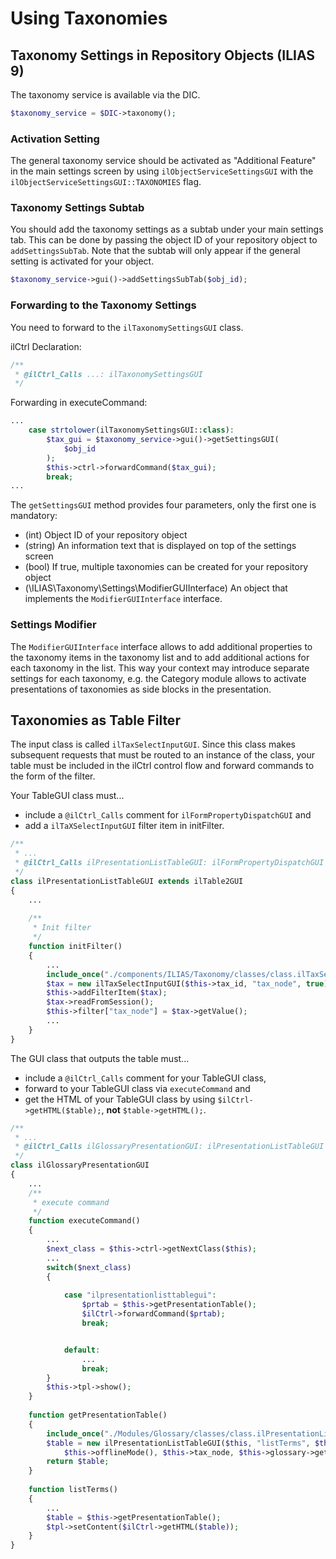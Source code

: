 # Using Taxonomies

## Taxonomy Settings in Repository Objects (ILIAS 9)

The taxonomy service is available via the DIC.

```php
$taxonomy_service = $DIC->taxonomy();
```

### Activation Setting

The general taxonomy service should be activated as "Additional Feature" in the main settings screen by using `ilObjectServiceSettingsGUI` with the `ilObjectServiceSettingsGUI::TAXONOMIES` flag.

### Taxonomy Settings Subtab

You should add the taxonomy settings as a subtab under your main settings tab. This can be done by passing the object ID of your repository object to `addSettingsSubTab`. Note that the subtab will only appear if the general setting is activated for your object.

```php
$taxonomy_service->gui()->addSettingsSubTab($obj_id);
```

### Forwarding to the Taxonomy Settings

You need to forward to the `ilTaxonomySettingsGUI` class.

ilCtrl Declaration:

```php
/**
 * @ilCtrl_Calls ...: ilTaxonomySettingsGUI
 */
```

Forwarding in executeCommand:

```php
...
    case strtolower(ilTaxonomySettingsGUI::class):
        $tax_gui = $taxonomy_service->gui()->getSettingsGUI(
            $obj_id
        );
        $this->ctrl->forwardCommand($tax_gui);
        break;
...
```
The `getSettingsGUI` method provides four parameters, only the first one is mandatory:

- (int) Object ID of your repository object
- (string) An information text that is displayed on top of the settings screen
- (bool) If true, multiple taxonomies can be created for your repository object
- (\ILIAS\Taxonomy\Settings\ModifierGUIInterface) An object that implements the `ModifierGUIInterface` interface.

### Settings Modifier

The `ModifierGUIInterface` interface allows to add additional properties to the taxonomy items in the taxonomy list and to add additional actions for each taxonomy in the list. This way your context may introduce separate settings for each taxonomy, e.g. the Category module allows to activate presentations of taxonomies as side blocks in the presentation.


## Taxonomies as Table Filter

The input class is called `ilTaxSelectInputGUI`. Since this class makes subsequent requests that must be routed to an instance of the class, your table must be included in the ilCtrl control flow and forward commands to the form of the filter.

Your TableGUI class must...

- include a `@ilCtrl_Calls` comment for `ilFormPropertyDispatchGUI` and
- add a `ilTaXSelectInputGUI` filter item in initFilter.

```php
/**
 * ...
 * @ilCtrl_Calls ilPresentationListTableGUI: ilFormPropertyDispatchGUI
 */
class ilPresentationListTableGUI extends ilTable2GUI
{   
    ...
 
    /**
     * Init filter
     */
    function initFilter()
    {
        ...
        include_once("./components/ILIAS/Taxonomy/classes/class.ilTaxSelectInputGUI.php");
        $tax = new ilTaxSelectInputGUI($this->tax_id, "tax_node", true);
        $this->addFilterItem($tax);
        $tax->readFromSession();
        $this->filter["tax_node"] = $tax->getValue();
        ...
    }
}
```

The GUI class that outputs the table must...

- include a `@ilCtrl_Calls` comment for your TableGUI class,
- forward to your TableGUI class via `executeCommand` and
- get the HTML of your TableGUI class by using `$ilCtrl->getHTML($table);`, **not** `$table->getHTML();`.

```php
/**
 * ...
 * @ilCtrl_Calls ilGlossaryPresentationGUI: ilPresentationListTableGUI
 */
class ilGlossaryPresentationGUI
{
    ...
    /**
     * execute command
     */
    function executeCommand()
    {
        ...
        $next_class = $this->ctrl->getNextClass($this);
        ...
        switch($next_class)
        {
 
            case "ilpresentationlisttablegui":
                $prtab = $this->getPresentationTable();
                $ilCtrl->forwardCommand($prtab);
                break;


            default:
                ...
                break;
        }
        $this->tpl->show();
    }
 
    function getPresentationTable()
    {
        include_once("./Modules/Glossary/classes/class.ilPresentationListTableGUI.php");
        $table = new ilPresentationListTableGUI($this, "listTerms", $this->glossary,
            $this->offlineMode(), $this->tax_node, $this->glossary->getTaxonomyId());
        return $table;
    }
 
    function listTerms()
    {
        ...
        $table = $this->getPresentationTable();
        $tpl->setContent($ilCtrl->getHTML($table));
    }
}
```